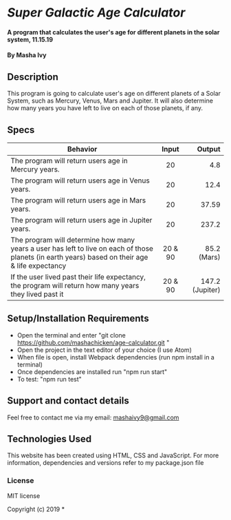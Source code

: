 # _Super Galactic Age Calculator_
#### A program that calculates the user's age for different planets in the solar system, 11.15.19
#### By Masha Ivy
## Description
This program is going to calculate user's age on different planets of a Solar System, such as Mercury, Venus, Mars and Jupiter. It will also determine how many years you have left to live on each of those planets, if any.
## Specs

| Behavior       | Input         | Output  |
| ------------- |:-------------:| -----:|
| The program will return users age in Mercury years.    | 20 | 4.8 |
| The program will return users age in Venus years.      | 20 | 12.4 |
| The program will return users age in Mars years.       | 20 | 37.59 |
| The program will return users age in Jupiter years.       | 20 | 237.2 |
| The program will determine how many years a user has left to live on each of those planets  (in earth years) based on their age & life expectancy  | 20 & 90 | 85.2 (Mars) |
| If the user lived past their life expectancy, the program will return how many years they lived past it| 20 & 90 | 147.2 (Jupiter) |

## Setup/Installation Requirements
* Open the terminal and enter "git clone https://github.com/mashachicken/age-calculator.git "
* Open the project in the text editor of your choice (I use Atom)
* When file is open, install Webpack dependencies (run npm install in a terminal)
* Once dependencies are installed run "npm run start"
* To test: "npm run test"

## Support and contact details
Feel free to contact me via my email:
mashaivy9@gmail.com

## Technologies Used
This website has been created using HTML, CSS and JavaScript. For more information, dependencies and versions refer to my package.json file

### License
MIT license

Copyright (c) 2019 *
